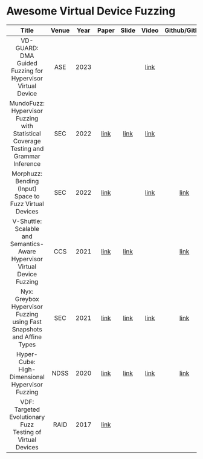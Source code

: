 # Awesome Virtual Device Fuzzing

|                                         Title                                         | Venue | Year  |                                       Paper                                       |                                   Slide                                    |                        Video                        |                                        Github/Gitlab                                         |
| :-----------------------------------------------------------------------------------: | :---: | :---: | :-------------------------------------------------------------------------------: | :------------------------------------------------------------------------: | :-------------------------------------------------: | :------------------------------------------------------------------------------------------: |
|              VD-GUARD: DMA Guided Fuzzing for Hypervisor Virtual Device               |  ASE  | 2023  |                                                                                   |                                                                            | [link](https://www.youtube.com/watch?v=-8vZnTvTYpY) |
| MundoFuzz: Hypervisor Fuzzing with Statistical Coverage Testing and Grammar Inference |  SEC  | 2022  |            [link](https://www.usenix.org/system/files/sec22-myung.pdf)            |     [link](https://www.usenix.org/system/files/sec22_slides-myung.pdf)     | [link](https://www.youtube.com/watch?v=7nGN7Y9duMU) |                                                                                              |
|                Morphuzz: Bending (Input) Space to Fuzz Virtual Devices                |  SEC  | 2022  |           [link](https://www.usenix.org/system/files/sec22-bulekov.pdf)           |                                                                            | [link](https://www.youtube.com/watch?v=BRezYTVGvJQ) | [link](https://gitlab.com/qemu-project/qemu/-/tree/c39deb218178d1fb814dd2138ceff4b541a03d85) |
|       V-Shuttle: Scalable and Semantics-Aware Hypervisor Virtual Device Fuzzing       |  CCS  | 2021  |          [link](https://nesa.zju.edu.cn/download/pgn_pdf_V-SHUTTLE.pdf)           |   [link](https://nesa.zju.edu.cn/download/ppt/pgn_slides_V-SHUTTLE.pdf)    |                                                     |                        [link](https://github.com/hustdebug/v-shuttle)                        |
|         Nyx: Greybox Hypervisor Fuzzing using Fast Snapshots and Affine Types         |  SEC  | 2021  |          [link](https://www.usenix.org/system/files/sec21-schumilo.pdf)           |   [link](https://www.usenix.org/system/files/sec21_slides_schumilo.pdf)    | [link](https://www.youtube.com/watch?v=ZsW5_Ukzl_8) |                          [link](https://github.com/RUB-SysSec/Nyx)                           |
|                    Hyper-Cube: High-Dimensional Hypervisor Fuzzing                    | NDSS  | 2020  | [link](https://www.ndss-symposium.org/wp-content/uploads/2020/02/23096-paper.pdf) | [link](https://www.ndss-symposium.org/wp-content/uploads/23096-slides.pdf) | [link](https://www.youtube.com/watch?v=GmIlLKT_nH8) |                       [link](https://github.com/RUB-SysSec/Hypercube)                        |
|              VDF: Targeted Evolutionary Fuzz Testing of Virtual Devices               | RAID  | 2017  |             [link](https://www.cs.ucr.edu/~heng/pubs/VDF_raid17.pdf)              |                                                                            |                                                     |                                                                                              |
